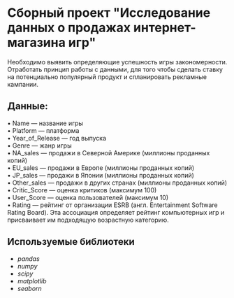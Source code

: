 # Сборный проект "Исследование данных о продажах интернет-магазина игр"
Необходимо выявить определяющие успешность игры закономерности. Отработать принцип работы с данными, для того чтобы сделать ставку на потенциально популярный продукт и спланировать рекламные кампании.

## Данные:

• Name — название игры\
• Platform — платформа\
• Year_of_Release — год выпуска\
• Genre — жанр игры\
• NA_sales — продажи в Северной Америке (миллионы проданных копий)\
• EU_sales — продажи в Европе (миллионы проданных копий)\
• JP_sales — продажи в Японии (миллионы проданных копий)\
• Other_sales — продажи в других странах (миллионы проданных копий)\
• Critic_Score — оценка критиков (максимум 100)\
• User_Score — оценка пользователей (максимум 10)\
• Rating — рейтинг от организации ESRB (англ. Entertainment Software Rating Board). Эта ассоциация определяет рейтинг компьютерных игр и присваивает им подходящую возрастную категорию.

## Используемые библиотеки
- *pandas*
- *numpy*
- *scipy*
- *matplotlib*
- *seaborn*
